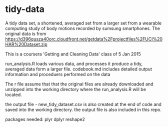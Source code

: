 # tidy-data
A tidy data set, a shortened, averaged set from a larger set from a wearable computing study of body motions recorded by sumsung smartphones. The original data is from https://d396qusza40orc.cloudfront.net/getdata%2Fprojectfiles%2FUCI%20HAR%20Dataset.zip 

This is a coursera 'Getting and Cleaning Data' class of 5 Jan 2015

run_analysis.R loads various data, and processes it produce a tidy, averaged data form a larger file. 
codebook.md includes detailed output information and proceduers performed on the data

The r file assume that that the original files are already downloaded and unzipped into the working directory where the run_analysis.R will be located. 

the output file - new_tidy_dataset.csv is also created at the end of code and saved into the working directory. 
the output file is also included in this repo.

packages needed:
plyr
dplyr
reshape2

